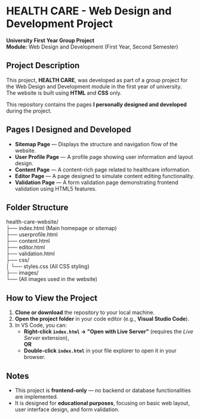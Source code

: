# HEALTH CARE - Web Design and Development Project

**University First Year Group Project**  
**Module:** Web Design and Development (First Year, Second Semester)

## Project Description
This project, **HEALTH CARE**, was developed as part of a group project for the Web Design and Development module in the first year of university.  
The website is built using **HTML** and **CSS** only.

This repository contains the pages **I personally designed and developed** during the project.

## Pages I Designed and Developed

- **Sitemap Page** — Displays the structure and navigation flow of the website.
- **User Profile Page** — A profile page showing user information and layout design.
- **Content Page** — A content-rich page related to healthcare information.
- **Editor Page** — A page designed to simulate content editing functionality.
- **Validation Page** — A form validation page demonstrating frontend validation using HTML5 features.

## Folder Structure

health-care-website/  
├── index.html (Main homepage or sitemap)  
├── userprofile.html  
├── content.html  
├── editor.html  
├── validation.html  
├── css/  
│   └── styles.css (All CSS styling)  
├── images/  
   └── (All images used in the website) 


## How to View the Project

1. **Clone or download** the repository to your local machine.
2. **Open the project folder** in your code editor (e.g., **Visual Studio Code**).
3. In VS Code, you can:
   - **Right-click `index.html` → "Open with Live Server"** (requires the *Live Server* extension),  
     **OR**
   - **Double-click `index.html`** in your file explorer to open it in your browser.

## Notes

- This project is **frontend-only** — no backend or database functionalities are implemented.
- It is designed for **educational purposes**, focusing on basic web layout, user interface design, and form validation.



